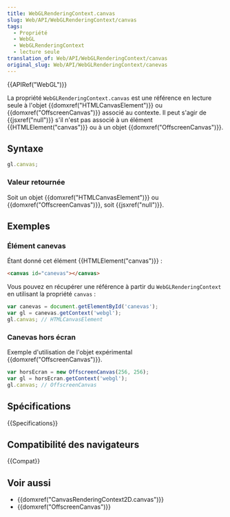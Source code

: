 ```yaml
---
title: WebGLRenderingContext.canvas
slug: Web/API/WebGLRenderingContext/canvas
tags:
  - Propriété
  - WebGL
  - WebGLRenderingContext
  - lecture seule
translation_of: Web/API/WebGLRenderingContext/canvas
original_slug: Web/API/WebGLRenderingContext/canevas
---
```


{{APIRef("WebGL")}}

La propriété `WebGLRenderingContext.canvas` est une référence en lecture seule à l'objet {{domxref("HTMLCanvasElement")}} ou {{domxref("OffscreenCanvas")}} associé au contexte. Il peut s'agir de {{jsxref("null")}} s'il n'est pas associé à un élément {{HTMLElement("canvas")}} ou à un objet {{domxref("OffscreenCanvas")}}.

## Syntaxe

```js
gl.canvas;
```

### Valeur retournée

Soit un objet {{domxref("HTMLCanvasElement")}} ou {{domxref("OffscreenCanvas")}}, soit {{jsxref("null")}}.

## Exemples

### Élément canevas

Étant donné cet élément {{HTMLElement("canvas")}} :

```html
<canvas id="canevas"></canvas>
```

Vous pouvez en récupérer une référence à partir du `WebGLRenderingContext` en utilisant la propriété `canvas` :

```js
var canevas = document.getElementById('canevas');
var gl = canevas.getContext('webgl');
gl.canvas; // HTMLCanvasElement
```

### Canevas hors écran

Exemple d'utilisation de l'objet expérimental {{domxref("OffscreenCanvas")}}.

```js
var horsEcran = new OffscreenCanvas(256, 256);
var gl = horsEcran.getContext('webgl');
gl.canvas; // OffscreenCanvas
```

## Spécifications

{{Specifications}}

## Compatibilité des navigateurs

{{Compat}}

## Voir aussi

- {{domxref("CanvasRenderingContext2D.canvas")}}
- {{domxref("OffscreenCanvas")}}
